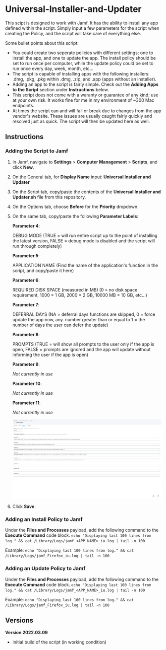 # Universal-Installer-and-Updater

This scipt is designed to work with Jamf. It has the ability to install any app defined within the script. Simply input a few parameters for the script when creating the Policy, and the script will take care of everything else. 

Some bullet points about this script:
- You could create two seperate policies with different settings; one to install the app, and one to update the app. The install policy should be set to run once per computer, while the update policy could be set to run once every day, week, month, etc...
- The script is capable of installing apps with the following installers: .dmg, .pkg, .pkg within .dmg, .zip, and .app (apps without an installer). 
- Adding an app to the script is fairly simple. Check out the **Adding Apps to the Script** section under **Instructions** below.
- This script does not come with a waranty or guarantee of any kind; use at your own risk. It works fine for me in my environment of ~300 Mac endpoints.
- At times the script can and will fail or break due to changes from the app vendor's website. These issues are usually caught fairly quickly and resolved just as quick. The script will then be updated here as well.

## Instructions
### Adding the Script to Jamf
1. In Jamf, navigate to **Settings** > **Computer Management** > **Scripts**, and click **New**.
2. On the General tab, for **Display Name** input: **Universal Installer and Updater**
3. On the Script tab, copy/paste the contents of the **Universal Installer and Updater.sh** file from this repository.
4. On the Options tab, choose **Before** for the **Priority** dropdown.
5. On the same tab, copy/paste the following **Parameter Labels**:

    **Parameter 4**:
    
    DEBUG MODE (TRUE = will run entire script up to the point of installing the latest version, FALSE = debug mode is disabled and the script will run through completely)
    
    **Parameter 5**:
    
    APPLICATION NAME (Find the name of the application's function in the script, and copy/paste it here)
        
    **Parameter 6**:
    
    REQUIRED DISK SPACE (measured in MB) (0 = no disk space requirement, 1000 = 1 GB,  2000 = 2 GB, 10000 MB = 10 GB, etc...)
        
    **Parameter 7**:
    
    DEFERRAL DAYS (NA = deferral days functions are skipped, 0 = force update the app now, any. number greater than or equal to 1 = the number of days the user can defer the update)
        
    **Parameter 8**:
    
    PROMPTS (TRUE = will show all prompts to the user only if the app is open, FALSE = prompts are ignored and the app will update without informing the user if the app is open)
        
    **Parameter 9**: 
    
    _Not currently in use_
        
    **Parameter 10**: 
    
    _Not currently in use_
    
    **Parameter 11**: 
    
    _Not currently in use_
    
    ![This is an image](https://raw.githubusercontent.com/itjimbo/Universal-Installer-and-Updater/main/Resources/Jamf%20Script%20Parameter%20Labels.png)

6. Click **Save**.

### Adding an Install Policy to Jamf
Under the **Files and Processes** payload, add the following command to the **Execute Command** code block.
`echo "Displaying last 100 lines from log." && cat /Library/Logs/jamf_<APP_NAME>_iu.log | tail -n 100`

Example:
`echo "Displaying last 100 lines from log." && cat /Library/Logs/jamf_Firefox_iu.log | tail -n 100`

### Adding an Update Policy to Jamf
Under the **Files and Processes** payload, add the following command to the **Execute Command** code block.
`echo "Displaying last 100 lines from log." && cat /Library/Logs/jamf_<APP_NAME>_iu.log | tail -n 100`

Example:
`echo "Displaying last 100 lines from log." && cat /Library/Logs/jamf_Firefox_iu.log | tail -n 100`



## Versions
**Version 2022.03.09**
- Initial build of the script (in working condition)
